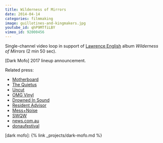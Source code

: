 ```yaml
---
title: Wilderness of Mirrors
date: 2014-04-14
categories: filmmaking
image: guillotines-and-kingmakers.jpg
youtube_id: qhP9MTfiLBY
vimeo_id: 92000456
---
```


Single-channel video loop in support of [Lawrence English] album _Wilderness of
Mirrors_ (2 min 50 sec).

[Dark Mofo] 2017 lineup announcement.

Related press:

- [Motherboard](http://motherboard.vice.com/read/lawrence-englishs-wilderness-of-mirrors-a-cold-truth-in-ambient-darkness)
- [The Quietus](http://thequietus.com/articles/15367-lawrence-english-wilderness-of-mirrors-video)
- [Uncut](http://www.uncut.co.uk/blog/the-22nd-uncut-playlist-of-2014-7866)
- [OMG Vinyl](http://www.omgvinyl.com/lawrence-english-wilderness-of-mirrors-lp/)
- [Drowned In Sound](http://drownedinsound.com/releases/18327/reviews/4148009)
- [Resident Advisor](http://www.residentadvisor.net/news.aspx?id=25037)
- [Mess+Noise](http://www.messandnoise.com/news/4658557)
- [SWQW](http://www.swqw.fr/chroniques/drone-ambiant/lawrence-english-wilderness-of-mirrors.html)
- [news.com.au](http://www.news.com.au/entertainment/music/album-reviews-velociraptor-chrissie-hynde-fozzy-gabriel-faure-livingstone-daisies-king-creosote-lawrence-english/story-e6frfn09-1227026011032)
- [donaufestival](https://www.donaufestival.at/en/festival/program/150-lawrence-english?set_language=en)

[lawrence english]: http://www.lawrenceenglish.com
[dark mofo]: {% link _projects/dark-mofo.md %}
